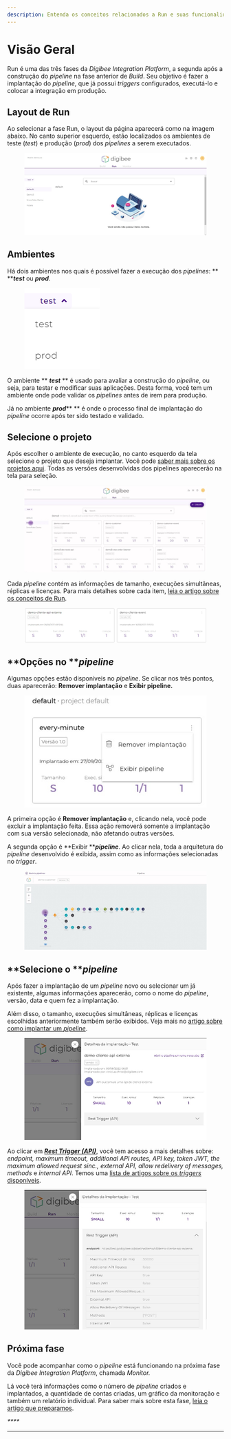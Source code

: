 ```yaml
---
description: Entenda os conceitos relacionados a Run e suas funcionalidades.
---
```


# Visão Geral

Run é uma das três fases da _Digibee Integration Platform_, a segunda após a construção do _pipeline_ na fase anterior de _Build_. Seu objetivo é fazer a implantação do _pipeline_, que já possui _triggers_ configurados, executá-lo e colocar a integração em produção.

## Layout de Run

Ao selecionar a fase Run, o layout da página aparecerá como na imagem abaixo. No canto superior esquerdo, estão localizados os ambientes de teste (_test_) e produção (_prod_) dos _pipelines_ a serem executados.

<figure><img src="../.gitbook/assets/layout run.jpg" alt=""><figcaption></figcaption></figure>

## **Ambientes**

Há dois ambientes nos quais é possível fazer a execução dos _pipelines_: ** **_**test**_ ou _**prod**_.

<figure><img src="../.gitbook/assets/seletordeambiente (2).png" alt=""><figcaption></figcaption></figure>

O ambiente ** **_**test**_** ** é usado para avaliar a construção do _pipeline_, ou seja, para testar e modificar suas aplicações. Desta forma, você tem um ambiente onde pode validar os _pipelines_ antes de irem para produção.

Já no ambiente _**prod**_** ** é onde o processo final de implantação do _pipeline_ ocorre após ter sido testado e validado.

## **Selecione o projeto**

Após escolher o ambiente de execução, no canto esquerdo da tela selecione o projeto que deseja implantar. Você pode [saber mais sobre os projetos aqui](https://docs.digibee.com/documentation/v/pt-br/build/projetos). Todas as versões desenvolvidas dos pipelines aparecerão na tela para seleção.

<figure><img src="../.gitbook/assets/projeto run.jpg" alt=""><figcaption></figcaption></figure>

Cada _pipeline_ contém as informações de tamanho, execuções simultâneas, réplicas e licenças. Para mais detalhes sobre cada item, [leia o artigo sobre os conceitos de Run](https://docs.digibee.com/documentation/v/pt-br/run/runtime).

<figure><img src="../.gitbook/assets/pipeline run.jpg" alt=""><figcaption></figcaption></figure>

## **Opções no **_**pipeline**_

Algumas opções estão disponíveis no _pipeline_. Se clicar nos três pontos, duas aparecerão: **Remover implantação** e **Exibir pipeline.**

<figure><img src="../.gitbook/assets/opcoes pipeline.jpg" alt=""><figcaption></figcaption></figure>

A primeira opção é **Remover implantação** e, clicando nela, você pode excluir a implantação feita. Essa ação removerá somente a implantação com sua versão selecionada, não afetando outras versões.

A segunda opção é **Exibir **_**pipeline**_. Ao clicar nela, toda a arquitetura do _pipeline_ desenvolvido é exibida, assim como as informações selecionadas no _trigger_.

<figure><img src="../.gitbook/assets/exibir pipeline.jpg" alt=""><figcaption></figcaption></figure>

## **Selecione o **_**pipeline**_

Após fazer a implantação de um _pipeline_ novo ou selecionar um já existente, algumas informações aparecerão, como o nome do _pipeline_, versão, data e quem fez a implantação.

Além disso, o tamanho, execuções simultâneas, réplicas e licenças escolhidas anteriormente também serão exibidos. Veja mais no [artigo sobre como implantar um _pipeline_](https://docs.digibee.com/documentation/v/pt-br/run/deployments).

<figure><img src="../.gitbook/assets/selecionar pipeline.jpg" alt=""><figcaption></figcaption></figure>

Ao clicar em [_**Rest Trigger (API)**_](https://docs.digibee.com/documentation/v/pt-br/components/triggers/rest-trigger), você tem acesso a mais detalhes sobre: _endpoint, maximum timeout, additional API routes, API key, token JWT, the maximum allowed request sinc., external API, allow redelivery of messages, methods_ e _internal API_. Temos uma [lista de artigos sobre os _triggers_ disponíveis](https://docs.digibee.com/documentation/v/pt-br/components/triggers).

<figure><img src="../.gitbook/assets/trigger run.jpg" alt=""><figcaption></figcaption></figure>

## **Próxima fase**

Você pode acompanhar como o _pipeline_ está funcionando na próxima fase da _Digibee Integration Platform_, chamada _Monitor._

Lá você terá informações como o número de _pipeline_ criados e implantados, a quantidade de contas criadas, um gráfico da monitoração e também um relatório individual. Para saber mais sobre esta fase, [leia o artigo que preparamos](https://docs.digibee.com/documentation/v/pt-br/monitor/dashboards).

_****_

****
